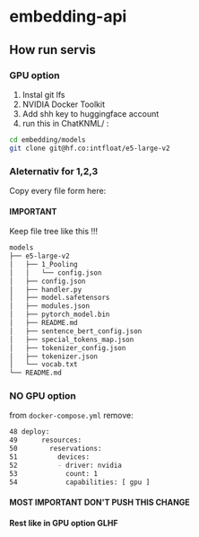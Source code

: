 # embedding-api

## How run servis

### GPU option

1. Instal git lfs
2. NVIDIA Docker Toolkit
3. Add shh key to huggingface  account
4. run this in ChatKNML/ :

```sh
cd embedding/models
git clone git@hf.co:intfloat/e5-large-v2
```

### Aleternativ for 1,2,3

Copy every file form here:

#### IMPORTANT

Keep file tree like this !!!

```sh
models
├── e5-large-v2
│   ├── 1_Pooling
│   │   └── config.json
│   ├── config.json
│   ├── handler.py
│   ├── model.safetensors
│   ├── modules.json
│   ├── pytorch_model.bin
│   ├── README.md
│   ├── sentence_bert_config.json
│   ├── special_tokens_map.json
│   ├── tokenizer_config.json
│   ├── tokenizer.json
│   └── vocab.txt
└── README.md
```

### NO GPU option

from `docker-compose.yml` remove:

```sh
48 deploy:
49      resources:
50        reservations:
51          devices:
52          - driver: nvidia
53            count: 1
54            capabilities: [ gpu ]

```

#### MOST IMPORTANT DON'T PUSH THIS CHANGE

#### Rest like in GPU option GLHF
